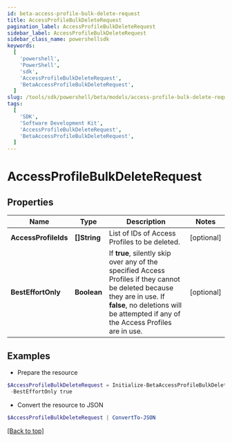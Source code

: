 ```yaml
---
id: beta-access-profile-bulk-delete-request
title: AccessProfileBulkDeleteRequest
pagination_label: AccessProfileBulkDeleteRequest
sidebar_label: AccessProfileBulkDeleteRequest
sidebar_class_name: powershellsdk
keywords:
  [
    'powershell',
    'PowerShell',
    'sdk',
    'AccessProfileBulkDeleteRequest',
    'BetaAccessProfileBulkDeleteRequest',
  ]
slug: /tools/sdk/powershell/beta/models/access-profile-bulk-delete-request
tags:
  [
    'SDK',
    'Software Development Kit',
    'AccessProfileBulkDeleteRequest',
    'BetaAccessProfileBulkDeleteRequest',
  ]
---
```


# AccessProfileBulkDeleteRequest

## Properties

| Name | Type | Description | Notes |
| --- | --- | --- | --- |
| **AccessProfileIds** | **[]String** | List of IDs of Access Profiles to be deleted. | [optional] |
| **BestEffortOnly** | **Boolean** | If **true**, silently skip over any of the specified Access Profiles if they cannot be deleted because they are in use. If **false**, no deletions will be attempted if any of the Access Profiles are in use. | [optional] |

## Examples

- Prepare the resource

```powershell
$AccessProfileBulkDeleteRequest = Initialize-BetaAccessProfileBulkDeleteRequest  -AccessProfileIds [2c9180847812e0b1017817051919ecca, 2c9180887812e0b201781e129f151816] `
 -BestEffortOnly true
```

- Convert the resource to JSON

```powershell
$AccessProfileBulkDeleteRequest | ConvertTo-JSON
```

[[Back to top]](#)
